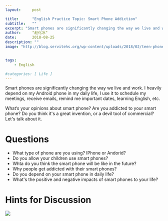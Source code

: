 ```yaml
---
layout:     post

title:      "English Practice Topic: Smart Phone Addiction"
subtitle:   ""
excerpt: "Smart phones are significantly changing the way we live and work. I heavily depend on my Android phone in my daily life, I use it to schedule my meetings, receive emails, remind me important dates, learning English, etc. What about you?"
author:     "赵化冰"
date:       2018-08-25
description: ""
image: "http://blog.servitehs.org/wp-content/uploads/2018/02/teen-phone-dark.png"


tags:
    - English

#categories: [ Life ]
---
```


Smart phones are significantly changing the way we live and work. I heavily depend on my Android phone in my daily life, I use it to schedule my meetings, receive emails, remind me important dates, learning English, etc.

What‘s your opinions about smart phone? Are you addicted to your smart phone? Do you think it's a great invention, or a devil tool of commercial? Let's talk about it.

# Questions

* What type of phone are you using? IPhone or Andorid?
* Do you allow your children use smart phones?
* Whta do you think the smart phone will be like in the future?
* Why people get addicted with their smart phones?
* Do you depend on your smart phone in daily life?
* What's the positive and negative impacts of smart phones to your life?

# Hints for Discussion
![](https://img.zhaohuabing.com/english_topic/Smart_Phone.png)
